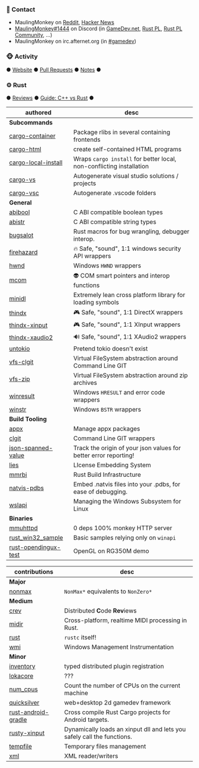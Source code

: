 ### 💬 Contact

* MaulingMonkey on [Reddit](https://www.reddit.com/user/MaulingMonkey), [Hacker News](https://news.ycombinator.com/user?id=MaulingMonkey)
* [MaulingMonkey#1444](https://discordapp.com/users/261743851696291841) on Discord (in [GameDev.net](https://discord.gg/nxAZMPU), [Rust PL](https://discord.gg/rust-lang), [Rust PL Community](https://discord.gg/aVESxV8), ...)
* MaulingMonkey on irc.afternet.org (in [#gamedev](https://chat.mibbit.com/?channel=%23gamedev&server=irc.afternet.org))

### 🐵 Activity

● [Website](https://maulingmonkey.com/) ● [Pull Requests](https://github.com/pulls?q=is%3Apr+author%3AMaulingMonkey+archived%3Afalse+-user%3AMaulingMonkey) ● [Notes](https://github.com/MaulingMonkey/notes) ●

### ⚙️ Rust

● [Reviews](https://github.com/MaulingMonkey/rust-reviews) ● [Guide: C++ vs Rust](https://maulingmonkey.com/guide/cpp-vs-rust/) ●

| authored | desc |
| -------- | ---- |
| **Subcommands** |
| [cargo-container](https://github.com/MaulingMonkey/cargo-container) | Package rlibs in several containing frontends
| [cargo-html](https://github.com/MaulingMonkey/cargo-html) | create self-contained HTML programs
| [cargo-local-install](https://github.com/MaulingMonkey/cargo-local-install) | Wraps `cargo install` for better local, non-conflicting installation
| [cargo-vs](https://github.com/MaulingMonkey/cargo-vs) | Autogenerate visual studio solutions / projects
| [cargo-vsc](https://github.com/MaulingMonkey/cargo-vsc) | Autogenerate .vscode folders
| **General** |
| [abibool](https://github.com/MaulingMonkey/abibool) | C ABI compatible boolean types
| [abistr](https://github.com/MaulingMonkey/abistr) | C ABI compatible string types
| [bugsalot](https://github.com/MaulingMonkey/bugsalot) | Rust macros for bug wrangling, debugger interop.
| [firehazard](https://github.com/MaulingMonkey/firehazard) | 🔥 Safe, "sound", 1:1 windows security API wrappers
| [hwnd](https://github.com/MaulingMonkey/hwnd) | Windows `HWND` wrappers
| [mcom](https://github.com/MaulingMonkey/mcom) | 👽 COM smart pointers and interop functions
| [minidl](https://github.com/MaulingMonkey/minidl) | Extremely lean cross platform library for loading symbols
| [thindx](https://github.com/MaulingMonkey/thindx) | 🎮 Safe, "sound", 1:1 DirectX wrappers
| [thindx-xinput](https://github.com/MaulingMonkey/thindx-xinput) | 🎮 Safe, "sound", 1:1 XInput wrappers
| [thindx-xaudio2](https://github.com/MaulingMonkey/thindx-xaudio2) | 🔊 Safe, "sound", 1:1 XAudio2 wrappers
| [untokio](https://github.com/MaulingMonkey/untokio) | Pretend tokio doesn't exist
| [vfs-clgit](https://github.com/MaulingMonkey/vfs-clgit) | Virtual FileSystem abstraction around Command Line GIT
| [vfs-zip](https://github.com/MaulingMonkey/vfs-zip) | Virtual FileSystem abstraction around zip archives
| [winresult](https://github.com/MaulingMonkey/winresult) | Windows `HRESULT` and error code wrappers
| [winstr](https://github.com/MaulingMonkey/winstr) | Windows `BSTR` wrappers
| **Build Tooling** |
| [appx](https://github.com/MaulingMonkey/appx) | Manage appx packages
| [clgit](https://github.com/MaulingMonkey/clgit) | Command Line GIT wrappers
| [json-spanned-value](https://github.com/MaulingMonkey/json-spanned-value) | Track the origin of your json values for better error reporting!
| [lies](https://github.com/MaulingMonkey/lies) | LIcense Embedding System
| [mmrbi](https://github.com/MaulingMonkey/mmrbi) | Rust Build Infrastructure
| [natvis-pdbs](https://github.com/MaulingMonkey/natvis-pdbs) | Embed .natvis files into your .pdbs, for ease of debugging.
| [wslapi](https://github.com/MaulingMonkey/wslapi) | Managing the Windows Subsystem for Linux
| **Binaries** |
| [mmuhttpd](https://github.com/MaulingMonkey/mmuhttpd) | 0 deps 100% monkey HTTP server
| [rust_win32_sample](https://github.com/MaulingMonkey/rust_win32_sample) | Basic samples relying only on `winapi`
| [rust-opendingux-test](https://github.com/MaulingMonkey/rust-opendingux-test) | OpenGL on RG350M demo

| contributions | desc |
| ------------- | ---- |
| **Major** |
| [nonmax](https://github.com/LPGhatguy/nonmax/pulls?q=is%3Apr+author%3AMaulingMonkey) | `NonMax*` equivalents to `NonZero*`
| **Medium** |
| [crev](https://github.com/crev-dev/cargo-crev/pulls?q=is%3Apr+author%3AMaulingMonkey) | Distributed **C**ode **Rev**iews
| [midir](https://github.com/Boddlnagg/midir/pulls?q=is%3Apr+author%3AMaulingMonkey) | Cross-platform, realtime MIDI processing in Rust.
| [rust](https://github.com/rust-lang/rust/pulls?q=is%3Apr+author%3AMaulingMonkey) | `rustc` itself!
| [wmi](https://github.com/ohadravid/wmi-rs/pulls?q=is%3Apr+author%3AMaulingMonkey) | Windows Management Instrumentation
| **Minor** |
| [inventory](https://github.com/dtolnay/inventory/pulls?q=is%3Apr+author%3AMaulingMonkey) | typed distributed plugin registration
| [lokacore](https://github.com/Lokathor/lokacore/pulls?q=is%3Apr+author%3AMaulingMonkey) | ???
| [num_cpus](https://github.com/seanmonstar/num_cpus/pulls?q=is%3Apr+author%3AMaulingMonkey) | Count the number of CPUs on the current machine
| [quicksilver](https://github.com/ryanisaacg/quicksilver/pulls?q=is%3Apr+author%3AMaulingMonkey) | web+desktop 2d gamedev framework
| [rust-android-gradle](https://github.com/mozilla/rust-android-gradle/pulls?q=is%3Apr+author%3AMaulingMonkey) | Cross compile Rust Cargo projects for Android targets.
| [rusty-xinput](https://github.com/Lokathor/rusty-xinput/pulls?q=is%3Apr+author%3AMaulingMonkey) | Dynamically loads an xinput dll and lets you safely call the functions.
| [tempfile](https://github.com/Stebalien/tempfile/pulls?q=is%3Apr+author%3AMaulingMonkey) | Temporary files management
| [xml](https://github.com/netvl/xml-rs/pulls?q=is%3Apr+author%3AMaulingMonkey) | XML reader/writers


<!--
**MaulingMonkey/MaulingMonkey** is a ✨ _special_ ✨ repository because its `README.md` (this file) appears on your GitHub profile.

Here are some ideas to get you started:

- 🔭 I’m currently working on ...
- 🌱 I’m currently learning ...
- 👯 I’m looking to collaborate on ...
- 🤔 I’m looking for help with ...
- 💬 Ask me about ...
- 📫 How to reach me: ...
- 😄 Pronouns: ...
- ⚡ Fun fact: ...
-->
